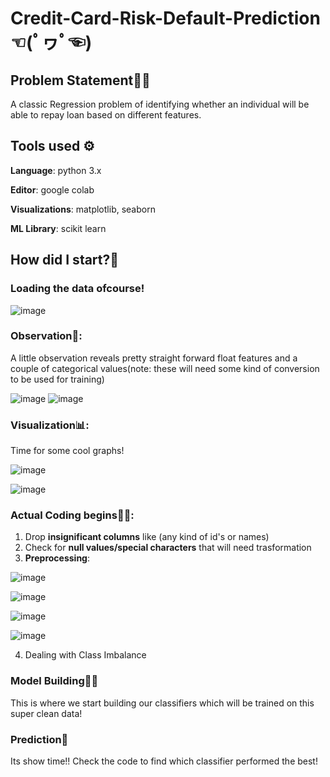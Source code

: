 # Credit-Card-Risk-Default-Prediction ☜(ﾟヮﾟ☜)

## Problem Statement👩‍🏫
A classic Regression problem of identifying whether an individual will be able to repay loan based on different features.

## Tools used ⚙

**Language**: python 3.x

**Editor**: google colab

**Visualizations**: matplotlib, seaborn

**ML Library**: scikit learn

## How did I start?👩

### Loading the data ofcourse!

![image](https://user-images.githubusercontent.com/25157152/146932081-2440eb59-6753-4e2a-9b70-4547a23baeb7.png)


### Observation🔎: 
A little observation reveals pretty straight forward float features and a couple of categorical values(note: these will need some kind of conversion to be used for training)

![image](https://user-images.githubusercontent.com/25157152/146934016-6ef6f753-6e93-4431-a56e-24c299b8c5ef.png)
![image](https://user-images.githubusercontent.com/25157152/146934087-f52623c0-29b6-49d9-9e8a-fcc2fbf58fbd.png)


### Visualization📊: 
Time for some cool graphs!

![image](https://user-images.githubusercontent.com/25157152/147049259-0bcf5f05-9dd1-43fd-91bc-1f0bdc0782e0.png)    

![image](https://user-images.githubusercontent.com/25157152/147049343-13076e87-7608-40d2-a3a9-f34fff73fa49.png)

### Actual Coding begins👩‍💻: 

1. Drop **insignificant columns** like (any kind of id's or names)
2. Check for **null values/special characters** that will need trasformation
3. **Preprocessing**:
    
![image](https://user-images.githubusercontent.com/25157152/147049586-4d6cf72b-c4f3-4316-ab6d-86959effcf5f.png)

![image](https://user-images.githubusercontent.com/25157152/147049625-35f01b01-a1aa-4701-a8b1-10975da15595.png)

![image](https://user-images.githubusercontent.com/25157152/147049683-926b415e-f025-4a48-8ef8-9812cfb16a54.png)

![image](https://user-images.githubusercontent.com/25157152/147049727-8eeb4fc7-cffb-496d-a635-1fcdc9eebc65.png)

4. Dealing with Class Imbalance 
### Model Building👩‍🏫

This is where we start building our classifiers which will be trained on this super clean data!

### Prediction📓

Its show time!! Check the code to find which classifier performed the best!

